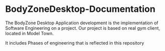 # BodyZoneDesktop-Documentation

The BodyZone Desktop Application development is the implementation of Software Engineering on a project. Our project is based on real gym client, located in Model Town.

It includes Phases of engineering that is reflected in this repository

